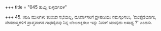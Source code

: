 +++
title = "045 ತುಮ್ಬಿ ಕುಳ್ಳಿರ್ದಖಿಳ"

+++
45. ಋಷಿ ಮುನಿಗಳು ತುಂಬಿದ ಸಭೆಯಲ್ಲಿ, ದೂರ್ವಾಸನಿಗೆ ದ್ರೌಪದಿಯು ನಮಸ್ಕರಿಸಲು, 'ಮುತ್ತೈದೆಯಾಗು, ವೇದಶಾಸ್ತ್ರಗಳಿಗೆ ಪ್ರಾಪ್ತವಾಗದ ಗಾಢದೈವವು ನಿನ್ನ ಬೆಂಬಲಕ್ಕಿರಲು  ಇನ್ನು ನಿಮಗೆ ಯಾವುದು ಅಸಾಧ್ಯ ?' ಎಂದನು.